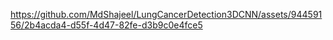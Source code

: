 

https://github.com/MdShajeel/LungCancerDetection3DCNN/assets/94459156/2b4acda4-d55f-4d47-82fe-d3b9c0e4fce5

